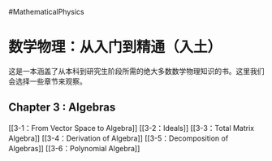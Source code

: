 #MathematicalPhysics  

# 数学物理：从入门到精通（入土）
这是一本涵盖了从本科到研究生阶段所需的绝大多数数学物理知识的书。这里我们会选择一些章节来观察。

## Chapter 3 : Algebras 
[[3-1：From Vector Space to Algebra]]
[[3-2：Ideals]]
[[3-3：Total Matrix Algebra]]
[[3-4：Derivation of Algebra]]
[[3-5：Decomposition of Algebras]]
[[3-6：Polynomial Algebra]]



